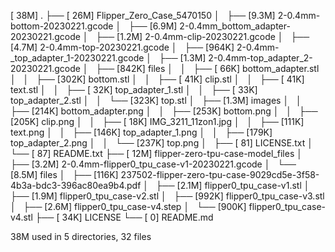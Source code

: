[ 38M]  .
├── [ 26M]  Flipper_Zero_Case_5470150
│   ├── [9.3M]  2-0.4mm-bottom-20230221.gcode
│   ├── [6.9M]  2-0.4mm_bottom_adapter-20230221.gcode
│   ├── [1.2M]  2-0.4mm-clip-20230221.gcode
│   ├── [4.7M]  2-0.4mm-top-20230221.gcode
│   ├── [964K]  2-0.4mm-_top_adapter_1-20230221.gcode
│   ├── [1.3M]  2-0.4mm-top_adapter_2-20230221.gcode
│   ├── [842K]  files
│   │   ├── [ 66K]  bottom_adapter.stl
│   │   ├── [302K]  bottom.stl
│   │   ├── [ 41K]  clip.stl
│   │   ├── [ 41K]  text.stl
│   │   ├── [ 32K]  top_adapter_1.stl
│   │   ├── [ 33K]  top_adapter_2.stl
│   │   └── [323K]  top.stl
│   ├── [1.3M]  images
│   │   ├── [214K]  bottom_adapter.png
│   │   ├── [253K]  bottom.png
│   │   ├── [205K]  clip.png
│   │   ├── [ 18K]  IMG_3211_11zon1.jpg
│   │   ├── [111K]  text.png
│   │   ├── [146K]  top_adapter_1.png
│   │   ├── [179K]  top_adapter_2.png
│   │   └── [237K]  top.png
│   ├── [  81]  LICENSE.txt
│   └── [  87]  README.txt
├── [ 12M]  flipper-zero-tpu-case-model_files
│   ├── [3.2M]  2-0.4mm-flipper0_tpu_case-v1-20230221.gcode
│   └── [8.5M]  files
│       ├── [116K]  237502-flipper-zero-tpu-case-9029cd5e-3f58-4b3a-bdc3-396ac80ea9b4.pdf
│       ├── [2.1M]  flipper0_tpu_case-v1.stl
│       ├── [1.9M]  flipper0_tpu_case-v2.stl
│       ├── [992K]  flipper0_tpu_case-v3.stl
│       ├── [2.6M]  flipper0_tpu_case-v4.step
│       └── [900K]  flipper0_tpu_case-v4.stl
├── [ 34K]  LICENSE
└── [   0]  README.md

  38M used in 5 directories, 32 files
